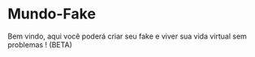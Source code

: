# Mundo-Fake
Bem vindo, aqui você poderá criar seu fake e viver sua vida virtual sem problemas ! (BETA)
